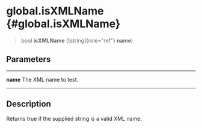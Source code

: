 global.isXMLName {#global.isXMLName}
================

> bool **isXMLName** ([string]{role="ref"} **name**)

Parameters
----------

  ---------- -----------------------
  **name**   The XML name to test.
  ---------- -----------------------

Description
-----------

Returns true if the supplied string is a valid XML name.
